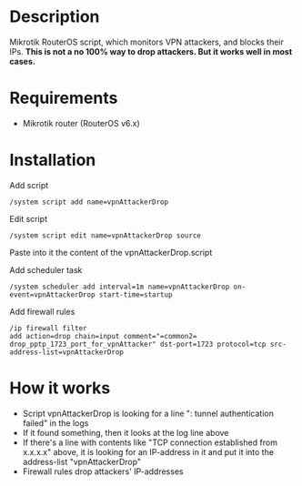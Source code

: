# Description

Mikrotik RouterOS script, which monitors VPN attackers, and blocks their IPs.
**This is not a no 100% way to drop attackers. But it works well in most cases.**

# Requirements

- Mikrotik router (RouterOS v6.x)

# Installation

Add script

```
/system script add name=vpnAttackerDrop
```

Edit script

```
/system script edit name=vpnAttackerDrop source
```

Paste into it the content of the vpnAttackerDrop.script

Add scheduler task

```
/system scheduler add interval=1m name=vpnAttackerDrop on-event=vpnAttackerDrop start-time=startup
```

Add firewall rules

```
/ip firewall filter
add action=drop chain=input comment="=common2= drop_pptp_1723_port_for_vpnAttacker" dst-port=1723 protocol=tcp src-address-list=vpnAttackerDrop
```

# How it works

- Script vpnAttackerDrop is looking for a line "<xxxx>: <user> tunnel authentication failed" in the logs
- If it found something, then it looks at the log line above
- If there's a line with contents like "TCP connection established from x.x.x.x" above, it is looking for an IP-address in it and put it into the address-list "vpnAttackerDrop"
- Firewall rules drop attackers' IP-addresses
